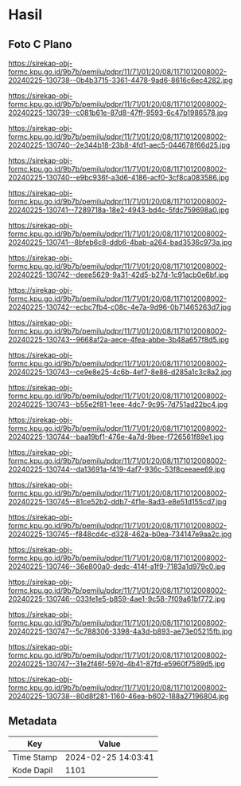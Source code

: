 # Hasil

## Foto C Plano

https://sirekap-obj-formc.kpu.go.id/9b7b/pemilu/pdpr/11/71/01/20/08/1171012008002-20240225-130738--0b4b3715-3361-4478-9ad6-8616c6ec4282.jpg

https://sirekap-obj-formc.kpu.go.id/9b7b/pemilu/pdpr/11/71/01/20/08/1171012008002-20240225-130739--c081b61e-87d8-47ff-9593-6c47b1986578.jpg

https://sirekap-obj-formc.kpu.go.id/9b7b/pemilu/pdpr/11/71/01/20/08/1171012008002-20240225-130740--2e344b18-23b8-4fd1-aec5-044678f66d25.jpg

https://sirekap-obj-formc.kpu.go.id/9b7b/pemilu/pdpr/11/71/01/20/08/1171012008002-20240225-130740--e9bc936f-a3d6-4186-acf0-3cf8ca083586.jpg

https://sirekap-obj-formc.kpu.go.id/9b7b/pemilu/pdpr/11/71/01/20/08/1171012008002-20240225-130741--7289718a-18e2-4943-bd4c-5fdc759698a0.jpg

https://sirekap-obj-formc.kpu.go.id/9b7b/pemilu/pdpr/11/71/01/20/08/1171012008002-20240225-130741--8bfeb6c8-ddb6-4bab-a264-bad3536c973a.jpg

https://sirekap-obj-formc.kpu.go.id/9b7b/pemilu/pdpr/11/71/01/20/08/1171012008002-20240225-130742--deee5629-9a31-42d5-b27d-1c91acb0e6bf.jpg

https://sirekap-obj-formc.kpu.go.id/9b7b/pemilu/pdpr/11/71/01/20/08/1171012008002-20240225-130742--ecbc7fb4-c08c-4e7a-9d96-0b71465263d7.jpg

https://sirekap-obj-formc.kpu.go.id/9b7b/pemilu/pdpr/11/71/01/20/08/1171012008002-20240225-130743--9668af2a-aece-4fea-abbe-3b48a657f8d5.jpg

https://sirekap-obj-formc.kpu.go.id/9b7b/pemilu/pdpr/11/71/01/20/08/1171012008002-20240225-130743--ce9e8e25-4c6b-4ef7-8e86-d285a1c3c8a2.jpg

https://sirekap-obj-formc.kpu.go.id/9b7b/pemilu/pdpr/11/71/01/20/08/1171012008002-20240225-130743--b55e2f81-1eee-4dc7-9c95-7d751ad22bc4.jpg

https://sirekap-obj-formc.kpu.go.id/9b7b/pemilu/pdpr/11/71/01/20/08/1171012008002-20240225-130744--baa19bf1-476e-4a7d-9bee-f726561f89e1.jpg

https://sirekap-obj-formc.kpu.go.id/9b7b/pemilu/pdpr/11/71/01/20/08/1171012008002-20240225-130744--da13691a-f419-4af7-936c-53f8ceeaee69.jpg

https://sirekap-obj-formc.kpu.go.id/9b7b/pemilu/pdpr/11/71/01/20/08/1171012008002-20240225-130745--81ce52b2-ddb7-4f1e-8ad3-e8e51d155cd7.jpg

https://sirekap-obj-formc.kpu.go.id/9b7b/pemilu/pdpr/11/71/01/20/08/1171012008002-20240225-130745--f848cd4c-d328-462a-b0ea-734147e9aa2c.jpg

https://sirekap-obj-formc.kpu.go.id/9b7b/pemilu/pdpr/11/71/01/20/08/1171012008002-20240225-130746--36e800a0-dedc-414f-a1f9-7183a1d979c0.jpg

https://sirekap-obj-formc.kpu.go.id/9b7b/pemilu/pdpr/11/71/01/20/08/1171012008002-20240225-130746--033fe1e5-b859-4ae1-9c58-7f09a61bf772.jpg

https://sirekap-obj-formc.kpu.go.id/9b7b/pemilu/pdpr/11/71/01/20/08/1171012008002-20240225-130747--5c788306-3398-4a3d-b893-ae73e05215fb.jpg

https://sirekap-obj-formc.kpu.go.id/9b7b/pemilu/pdpr/11/71/01/20/08/1171012008002-20240225-130747--31e2f46f-597d-4b41-87fd-e5960f7589d5.jpg

https://sirekap-obj-formc.kpu.go.id/9b7b/pemilu/pdpr/11/71/01/20/08/1171012008002-20240225-130738--80d8f281-1160-46ea-b602-188a27196804.jpg


## Metadata

| Key        | Value               |
| ---------- | ------------------- |
| Time Stamp | 2024-02-25 14:03:41 |
| Kode Dapil | 1101                |




